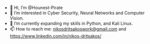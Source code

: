 - 👋 Hi, I’m @Hounest-Pirate
- 👀 I’m interested in Cyber Security, Neural Networks and Computer Vision.
- 🌱 I’m currently expanding my skills in Python, and Kali Linux.
- 📫 How to reach me: nikosdritsakoswork@gmail.com and https://www.linkedin.com/in/nikos-dritsakos/

<!---
Hounest-Pirate/Hounest-Pirate is a ✨ special ✨ repository because its `README.md` (this file) appears on your GitHub profile.
You can click the Preview link to take a look at your changes.
--->

